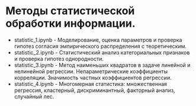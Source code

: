 # Методы статистической обработки информации.
* statistic_1.ipynb - Моделирование, оценка параметров и проверка гипотез согласия эмпирического распределения с теоретическим.
* statistic_2.ipynb - Статистический анализ категориальных признаков и проверка гипотез однородности.
* statistic_3.ipynb - Метод наименьших квадратов в задаче линейной и нелинейной регрессии. Непараметрические коэффициенты корреляции. Значимость частных коэффициентов регрессии.
* statistic_4.ipynb - Многомерная статистика: множественная регрессия, кластерный, дискриминантный, факторный анализ, случайный лес.
